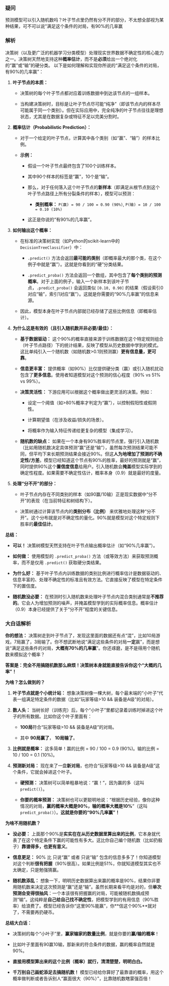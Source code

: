 ### 疑问
预测模型可以引入随机数吗？叶子节点里仍然有分不开的部分，不太想全部视为某种结果，可不可以说”满足这个条件的对局，有90%的几率赢

### 解析
决策树（以及更广泛的机器学习分类模型）处理现实世界数据不确定性的核心能力之一。决策树天然地支持这种**概率估计**，而不是**必须**给出一个绝对化的“赢”或“输”的硬分类。
以下是如何理解和实现你所说的“满足这个条件的对局，有90%的几率赢”：

1. **叶子节点的本质：**
    
    - 决策树的每个叶子节点都对应着训练数据中到达该节点的一组样本。
        
    - 当构建决策树时，目标是让叶子节点尽可能“纯净”（即该节点内的样本尽可能属于同一个类别）。但在实际应用中，完全纯净的叶子节点往往是理想状态，尤其是在数据复杂或特征不足以完美分割时。
        
2. **概率估计（Probabilistic Prediction）：**
    
    - 对于一个给定的叶子节点，计算其中各个类别（如“赢”、“输”）的样本比例。
        
    - **示例：**
        
        - 假设一个叶子节点最终包含了100个训练样本。
            
        - 其中90个样本的标签是“赢”，10个是“输”。
            
        - 那么，对于任何落入这个叶子节点的**新样本**（即满足从根节点到这个叶子节点路径上所有分裂条件的样本），模型可以预测：
            
            - **类别概率：** `P(赢) = 90 / 100 = 0.90 (90%)`, `P(输) = 10 / 100 = 0.10 (10%)`
                
        - 这正是你说的“有90%的几率赢”。
            
3. **如何输出这个概率：**
    
    - 在标准的决策树实现（如Python的scikit-learn中的`DecisionTreeClassifier`）中：
        
        - `.predict()` 方法会返回**最可能的类别**（即概率最大的那个类，在这个例子中就是“赢”）。这就是你看到的“硬”分类结果。
            
        - `.predict_proba()` 方法会返回一个数组，其中包含了**每个类别的预测概率**。对于上面的例子，输入一个新样本到该叶子节点，`.predict_proba()` 会返回类似 `[0.10, 0.90]` 的结果（假设索引0对应“输”，索引1对应“赢”）。这就是你需要的“90%几率赢”的信息来源。
            
    - 因此，模型本身在叶子节点内部就已经存储了这些比例信息（即概率估计）。
        
4. **为什么这是有效的（且引入随机数并非必要/最佳）：**
    
    - **基于数据驱动：** 这个90%的概率直接来源于训练数据在这个特定规则组合（叶子节点路径）下的统计结果，反映了模型从历史数据中学到的模式。这比单纯引入一个随机数（如随机数>0.1则预测赢）**更有信息量，更可靠**。
        
    - **信息更丰富：** 提供概率（如90%）比仅提供硬分类（赢）或引入随机扰动包含了**更多信息**。使用者知道模型对这个预测的信心程度（90% vs 51% vs 99%）。
        
    - **决策灵活性：** 下游应用可以根据这个概率做出更灵活的决策。例如：
        
        - 设定一个阈值（如>80%概率才判定为“赢”），以控制假阳性或假阴性。
            
        - 计算期望值（在涉及收益/损失的场景）。
            
        - 将概率作为输入特征传递给更复杂的模型（集成学习）。
            
    - **随机数的缺点：** 如果在一个本身有90%胜率的节点里，强行引入随机数（比如用随机数决定具体预测“赢”还是“输”），虽然每次预测结果可能不同，但平均下来长期预测结果会接近90%。但这**人为地增加了预测的不确定性/方差**。模型已经知道这个节点有90%的胜率，最好的预测就是“赢”，同时提供90%这个**置信度信息**给用户。引入随机数会**掩盖**模型实际学到的确定性程度。如果需要不确定性估计，概率本身（0.9）就是最好的度量。
        
5. **处理“分不开”的部分：**
    
    - 叶子节点内存在不同类别的样本（如90赢/10输）正是现实数据中“分不开”的表现（在当前特征和树结构下）。
        
    - 决策树通过计算该节点内的**类别分布（比例）** 来优雅地处理这种“分不开”。这个分布就是对不确定性的量化。90%就是模型对这个特定规则下胜率的**最佳估计**。
        

**总结：**

- **可以！** 决策树模型天然支持在叶子节点输出概率估计（如“90%几率赢”）。
    
- **如何做：** 使用模型的 `.predict_proba()` 方法（或等效方法）来获取预测概率，而不是仅用 `.predict()` 获取硬分类结果。
    
- **为什么好：** 基于叶子节点内训练数据的类别比例进行概率估计是数据驱动的、信息丰富的、处理不确定性的标准且有效方法。它直接反映了模型在特定条件下的置信度。
    
- **随机数没必要：** 在预测时引入随机数来处理叶子节点内混合类别通常是**不推荐的**。它会人为增加预测的噪声，并掩盖模型学到的实际概率信息。概率估计（0.9）本身已经提供了关于“分不开”程度的关键信息。
### 大白话解析
**你的想法：** 决策树走到叶子节点了，发现这里面的数据还有点“混”，比如10局游戏，7局赢了，3局输了。你不想武断地说“满足这些条件的对局**一定**赢”，而是想说“满足这些条件的对局，**大概有70%的几率赢**”。你还琢磨，是不是得用个随机数来模拟这个概率？

**答案是：完全不用搞随机数那么麻烦！决策树本身就能直接告诉你这个“大概的几率”！**

**为啥？怎么做到的？**

1. **叶子节点就是个小统计站：** 想象决策树像一棵大树，每个最末端的“小叶子”代表一组满足特定条件的数据（比如“玩家等级>10 && 装备是A级”的对局）。
    
2. **数人头：** 当树长好（训练完）后，每个“小叶子”里都记录着训练时掉进这个叶子的所有数据。比如你这个叶子里面有：
    
    - **100局**符合“玩家等级>10 && 装备是A级”的对局。
        
    - 其中 **90局赢了**， **10局输了**。
        
3. **比例就是概率：** 这多简单！赢的比例 = 90 / 100 = 0.9 (90%)。输的比例 = 10 / 100 = 0.1 (10%)。
    
4. **预测新对局：** 现在来了一盘**新对局**，也符合“玩家等级>10 && 装备是A级”这个条件，它就会掉进这个叶子。
    
    - **硬预测：** 决策树可以简单粗暴地说：“赢！”，因为赢的多（这叫`predict()`）。
        
    - **你要的概率预测：** 决策树也可以更聪明地说：“根据历史经验，像你这种情况的对局，**赢的概率大概是90%，输的概率大概是10%**”（这叫`predict_proba()`）。**这就是你要的“90%几率赢”！**
        

**为啥不用随机数？**

- **没必要：** 上面那个90%是**实实在在从历史数据里算出来的比例**，它本身就代表了在这个特定条件下赢的可能性有多大。这比你自己编个随机数（比如扔骰子）**靠谱得多，也更有意义**。
    
- **信息更足：** 90% 比 只说“赢” 或者 只说“输” 包含的信息多多了！你知道模型对这个判断**很有把握**（90%很高）。如果比例是51%，你就知道模型其实也不太确定，只是勉强猜赢。
    
- **随机数添乱：** 想象一下，明明历史数据算出来赢的概率是90%，结果你非要用随机数来决定这次预测是“赢”还是“输”。虽然长期来看平均是对的，但**单次预测会变得很抽风**：一个本该很有把握赢的对局，可能被随机数搞成预测“输”。这纯粹是**自己给自己找不确定性**，把模型学到的有用信息（90%胜率）给浪费了。模型已经告诉你“这里90%能赢”，你**信这个90%**就对了，不需要再扔硬币。
    

**总结大白话：**

- 决策树的每个“小叶子”里，**赢家输家的数量比例**，就是你要的**赢/输的概率**！
    
- 比如叶子里面有90赢10输，那新来的符合条件的数据，赢的概率自然就是90%。
    
- **直接用模型算出来的这个比例（概率）就行，清清楚楚，明明白白。**
    
- **千万别自己画蛇添足去搞随机数！** 模型已经给你算好了最靠谱的概率，用这个概率做判断或者告诉别人“赢面很大（90%）”，比靠随机数瞎蒙强百倍！